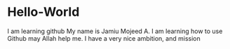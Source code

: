 # Hello-World
I am learning github
My name is Jamiu Mojeed A. I am learning how to use Github may Allah help me.
I have a very nice ambition, and mission

